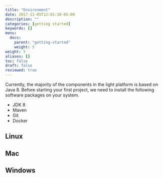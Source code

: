```yaml
---
title: "Environment"
date: 2017-11-05T12:01:18-05:00
description: ""
categories: [getting started]
keywords: []
menu:
  docs:
    parent: "getting-started"
    weight: 5
weight: 5
aliases: []
toc: false
draft: false
reviewed: true
---
```


Currently, the majority of the components in the light platform is based on Java 8. Before starting your first project, we need to install the following software packages on your system. 

* JDK 8
* Maven
* Git
* Docker

## Linux

## Mac

## Windows

